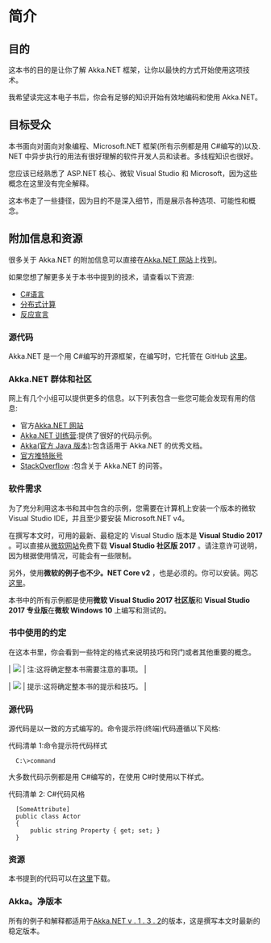# 简介

## 目的

这本书的目的是让你了解 Akka.NET 框架，让你以最快的方式开始使用这项技术。

我希望读完这本电子书后，你会有足够的知识开始有效地编码和使用 Akka.NET。

## 目标受众

本书面向对面向对象编程、Microsoft.NET 框架(所有示例都是用 C#编写的)以及. NET 中异步执行的用法有很好理解的软件开发人员和读者。多线程知识也很好。

您应该已经熟悉了 ASP.NET 核心、微软 Visual Studio 和 Microsoft，因为这些概念在这里没有完全解释。

这本书走了一些捷径，因为目的不是深入细节，而是展示各种选项、可能性和概念。

## 附加信息和资源

很多关于 Akka.NET 的附加信息可以直接在[Akka.NET 网站](http://www.getakka.net/)上找到。

如果您想了解更多关于本书中提到的技术，请查看以下资源:

*   [C#语言](https://en.wikipedia.org/wiki/C_Sharp_(programming_language))
*   [分布式计算](https:/en.wikipedia.org/wiki/Distributed_computing)
*   [反应宣言](http://www.reactivemanifesto.org/)

### 源代码

Akka.NET 是一个用 C#编写的开源框架，在编写时，它托管在 GitHub [这里](https://github.com/akkadotnet/Akka.NET)。

### Akka.NET 群体和社区

网上有几个小组可以提供更多的信息。以下列表包含一些您可能会发现有用的信息:

*   官方[Akka.NET 网站](http://www.getakka.net/)
*   [Akka.NET 训练营](https://petabridge.com/bootcamp):提供了很好的代码示例。
*   [Akka(官方 Java 版本)](http://akka.io/):包含适用于 Akka.NET 的优秀文档。
*   [官方推特账号](https://twitter.com/AkkaDotNET)
*   [StackOverflow](http://bit.ly/2iPOpTz) :包含关于 Akka.NET 的问答。

### 软件需求

为了充分利用这本书和其中包含的示例，您需要在计算机上安装一个版本的微软 Visual Studio IDE，并且至少要安装 Microsoft.NET v4。

在撰写本文时，可用的最新、最稳定的 Visual Studio 版本是 **Visual Studio 2017** 。可以直接从[微软网站](https://www.visualstudio.com/downloads)免费下载 **Visual Studio 社区版 2017** 。请注意许可说明，因为根据使用情况，可能会有一些限制。

另外，使用**微软的例子也不少。NET Core v2** ，也是必须的。你可以安装。网芯[这里](https://www.microsoft.com/net/download/windows)。

本书中的所有示例都是使用**微软 Visual Studio 2017 社区版**和 **Visual Studio 2017 专业版**在**微软 Windows 10** 上编写和测试的。

### 书中使用的约定

在这本书里，你会看到一些特定的格式来说明技巧和窍门或者其他重要的概念。

| ![](../Images/note.png) | 注:这将确定整本书需要注意的事项。 |

| ![](../Images/tip.png) | 提示:这将确定整本书的提示和技巧。 |

### 源代码

源代码是以一致的方式编写的。命令提示符(终端)代码遵循以下风格:

代码清单 1:命令提示符代码样式

```
  C:\>command

```

大多数代码示例都是用 C#编写的，在使用 C#时使用以下样式。

代码清单 2: C#代码风格

```
  [SomeAttribute]
  public class Actor
  {
      public string Property { get; set; }
  }

```

### 资源

本书提到的代码可以在[这里](https://github.com/SyncfusionSuccinctlyE-Books/Akka.NET-Succinctly)下载。

### Akka。净版本

所有的例子和解释都适用于[Akka.NET v . 1 . 3 . 2](https://github.com/akkadotnet/akka.net/releases/tag/v1.3.2)的版本，这是撰写本文时最新的稳定版本。